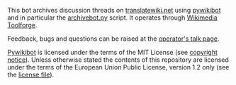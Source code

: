 This bot archives discussion threads on [translatewiki.net](https://translatewiki.net) using [pywikibot](https://github.com/wikimedia/pywikibot) and
in particular the [archivebot.py](https://github.com/wikimedia/pywikibot/scripts/archivebot.py) script. It operates through [Wikimedia Toolforge](https://wikitech.wikimedia.org/wiki/Portal:Toolforge).

Feedback, bugs and questions can be raised at the [operator's talk page](https://translatewiki.net/wiki/User_talk:MarcoAurelio).

[Pywikibot](https://www.mediawiki.org/wiki/Manual:Pywikibot) is licensed under the terms of the MIT License (see [copyright notice](https://github.com/wikimedia/pywikibot/blob/master/LICENSE)). Unless otherwise stated the contents of this repository are licensed under the terms of the European Union Public License, version 1.2 only (see the [license file](LICENSE)).
